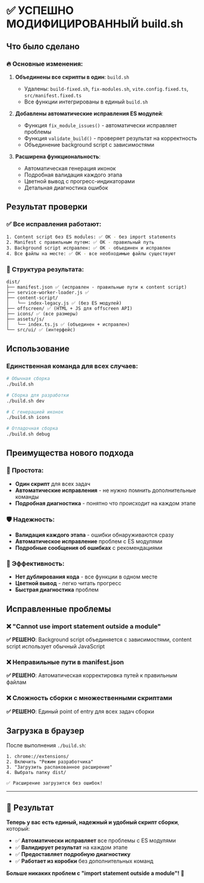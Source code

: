 # ✅ УСПЕШНО МОДИФИЦИРОВАННЫЙ build.sh

## Что было сделано

### 🔥 Основные изменения:

1. **Объединены все скрипты в один**: `build.sh`
   - Удалены: `build-fixed.sh`, `fix-modules.sh`, `vite.config.fixed.ts`, `src/manifest.fixed.ts`
   - Все функции интегрированы в единый `build.sh`

2. **Добавлены автоматические исправления ES модулей**:
   - Функция `fix_module_issues()` - автоматически исправляет проблемы
   - Функция `validate_build()` - проверяет результат на корректность
   - Объединение background script с зависимостями

3. **Расширена функциональность**:
   - Автоматическая генерация иконок
   - Подробная валидация каждого этапа
   - Цветной вывод с прогресс-индикаторами
   - Детальная диагностика ошибок

## Результат проверки

### ✅ Все исправления работают:

```bash
1. Content script без ES modules: ✅ OK - без import statements
2. Manifest с правильным путем: ✅ OK - правильный путь  
3. Background script исправлен: ✅ OK - объединен и исправлен
4. Все файлы на месте: ✅ OK - все необходимые файлы существуют
```

### 📁 Структура результата:

```
dist/
├── manifest.json ✅ (исправлен - правильные пути к content script)
├── service-worker-loader.js ✅
├── content-script/
│   └── index-legacy.js ✅ (без ES модулей)
├── offscreen/ ✅ (HTML + JS для offscreen API)
├── icons/ ✅ (все размеры)
├── assets/js/
│   └── index.ts.js ✅ (объединен + исправлен)
└── src/ui/ ✅ (интерфейс)
```

## Использование

### Единственная команда для всех случаев:

```bash
# Обычная сборка
./build.sh

# Сборка для разработки  
./build.sh dev

# С генерацией иконок
./build.sh icons

# Отладочная сборка
./build.sh debug
```

## Преимущества нового подхода

### 🎯 Простота:
- **Один скрипт** для всех задач
- **Автоматические исправления** - не нужно помнить дополнительные команды
- **Подробная диагностика** - понятно что происходит на каждом этапе

### 🛡️ Надежность:
- **Валидация каждого этапа** - ошибки обнаруживаются сразу
- **Автоматическое исправление** проблем с ES модулями
- **Подробные сообщения об ошибках** с рекомендациями

### 🚀 Эффективность:
- **Нет дублирования кода** - все функции в одном месте
- **Цветной вывод** - легко читать прогресс
- **Быстрая диагностика** проблем

## Исправленные проблемы

### ❌ "Cannot use import statement outside a module"
**✅ РЕШЕНО**: Background script объединяется с зависимостями, content script использует обычный JavaScript

### ❌ Неправильные пути в manifest.json
**✅ РЕШЕНО**: Автоматическая корректировка путей к правильным файлам

### ❌ Сложность сборки с множественными скриптами
**✅ РЕШЕНО**: Единый point of entry для всех задач сборки

## Загрузка в браузер

После выполнения `./build.sh`:

```
1. chrome://extensions/
2. Включить "Режим разработчика"
3. "Загрузить распакованное расширение"
4. Выбрать папку dist/

✅ Расширение загрузится без ошибок!
```

---

## 🎉 Результат

**Теперь у вас есть единый, надежный и удобный скрипт сборки**, который:

- ✅ **Автоматически исправляет** все проблемы с ES модулями
- ✅ **Валидирует результат** на каждом этапе  
- ✅ **Предоставляет подробную диагностику**
- ✅ **Работает из коробки** без дополнительных команд

**Больше никаких проблем с "import statement outside a module"!** 🚀
